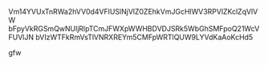 Vm14YVUxTnRWa2hVV0d4VFlUSlNjVlZ0ZEhkVmJGcHlWV3RPVlZKclZqVlVW
bFpyVkRGSmQwNUljRlpTCmJFWXpWWHBDVDJSRk5WbGhSMFpoQ21WcVFUVlJN
bVIzWTFkRmVsTlVNRXREYm5CMFpWRTlQUW9LYVdKaAoKcHd5

gfw
